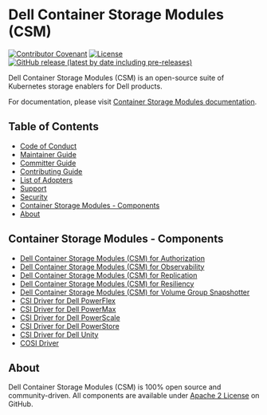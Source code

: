 <!--
Copyright (c) 2021 Dell Inc., or its subsidiaries. All Rights Reserved.

Licensed under the Apache License, Version 2.0 (the "License");
you may not use this file except in compliance with the License.
You may obtain a copy of the License at
   
    http://www.apache.org/licenses/LICENSE-2.0

Unless required by applicable law or agreed to in writing, software
distributed under the License is distributed on an "AS IS" BASIS,
WITHOUT WARRANTIES OR CONDITIONS OF ANY KIND, either express or implied.
See the License for the specific language governing permissions and
limitations under the License.
-->

# Dell Container Storage Modules (CSM)

[![Contributor Covenant](https://img.shields.io/badge/Contributor%20Covenant-v2.0%20adopted-ff69b4.svg)](docs/CODE_OF_CONDUCT.md)
[![License](https://img.shields.io/github/license/dell/csm)](LICENSE)
[![GitHub release (latest by date including pre-releases)](https://img.shields.io/github/v/release/dell/csm?include_prereleases&label=latest&style=flat-square)](https://github.com/dell/csm/releases/latest)

Dell Container Storage Modules (CSM) is an open-source suite of Kubernetes storage enablers for Dell products.

For documentation, please visit [Container Storage Modules documentation](https://dell.github.io/csm-docs/).

## Table of Contents

* [Code of Conduct](./docs/CODE_OF_CONDUCT.md)
* [Maintainer Guide](./docs/MAINTAINER_GUIDE.md)
* [Committer Guide](./docs/COMMITTER_GUIDE.md)
* [Contributing Guide](./docs/CONTRIBUTING.md)
* [List of Adopters](./docs/ADOPTERS.md)
* [Support](./docs/SUPPORT.md)
* [Security](./docs/SECURITY.md)
* [Container Storage Modules - Components](#container-storage-modules---components)
* [About](#about)

## Container Storage Modules - Components
* [Dell Container Storage Modules (CSM) for Authorization](https://github.com/dell/karavi-authorization)
* [Dell Container Storage Modules (CSM) for Observability](https://github.com/dell/karavi-observability)
* [Dell Container Storage Modules (CSM) for Replication](https://github.com/dell/csm-replication)
* [Dell Container Storage Modules (CSM) for Resiliency](https://github.com/dell/karavi-resiliency)
* [Dell Container Storage Modules (CSM) for Volume Group Snapshotter](https://github.com/dell/csi-volumegroup-snapshotter)
* [CSI Driver for Dell PowerFlex](https://github.com/dell/csi-powerflex)
* [CSI Driver for Dell PowerMax](https://github.com/dell/csi-powermax)
* [CSI Driver for Dell PowerScale](https://github.com/dell/csi-powerscale)
* [CSI Driver for Dell PowerStore](https://github.com/dell/csi-powerstore)
* [CSI Driver for Dell Unity](https://github.com/dell/csi-unity)
* [COSI Driver](https://github.com/dell/cosi)
  
## About

Dell Container Storage Modules (CSM) is 100% open source and community-driven. All components are available
under [Apache 2 License](https://www.apache.org/licenses/LICENSE-2.0.html) on
GitHub.
